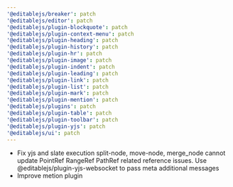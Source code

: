 ```yaml
---
'@editablejs/breaker': patch
'@editablejs/editor': patch
'@editablejs/plugin-blockquote': patch
'@editablejs/plugin-context-menu': patch
'@editablejs/plugin-heading': patch
'@editablejs/plugin-history': patch
'@editablejs/plugin-hr': patch
'@editablejs/plugin-image': patch
'@editablejs/plugin-indent': patch
'@editablejs/plugin-leading': patch
'@editablejs/plugin-link': patch
'@editablejs/plugin-list': patch
'@editablejs/plugin-mark': patch
'@editablejs/plugin-mention': patch
'@editablejs/plugins': patch
'@editablejs/plugin-table': patch
'@editablejs/plugin-toolbar': patch
'@editablejs/plugin-yjs': patch
'@editablejs/ui': patch
---
```


- Fix yjs and slate execution split-node, move-node, merge_node cannot update PointRef RangeRef PathRef related reference issues. Use @editablejs/plugin-yjs-websocket to pass meta additional messages
- Improve metion plugin
